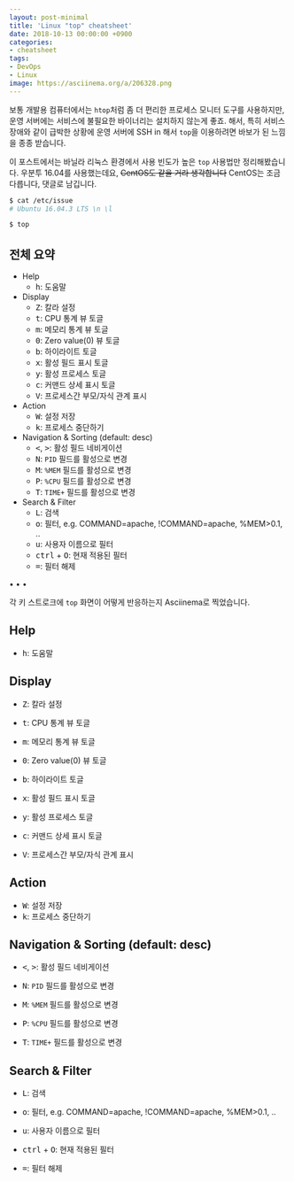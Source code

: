 ```yaml
---
layout: post-minimal
title: 'Linux "top" cheatsheet'
date: 2018-10-13 00:00:00 +0900
categories:
- cheatsheet
tags:
- DevOps
- Linux
image: https://asciinema.org/a/206328.png
---
```


보통 개발용 컴퓨터에서는 `htop`처럼 좀 더 편리한 프로세스 모니터 도구를 사용하지만, 운영 서버에는 서비스에 불필요한 바이너리는 설치하지 않는게 좋죠. 해서, 특히 서비스 장애와 같이 급박한 상황에 운영 서버에 SSH in 해서 `top`을 이용하려면 바보가 된 느낌을 종종 받습니다.

이 포스트에서는 바닐라 리눅스 환경에서 사용 빈도가 높은 `top` 사용법만 정리해봤습니다. 우분투 16.04를 사용했는데요, ~~CentOS도 같을 거라 생각합니다~~ CentOS는 조금 다릅니다, 댓글로 남깁니다.

```bash
$ cat /etc/issue
# Ubuntu 16.04.3 LTS \n \l

$ top
```

## 전체 요약

- Help
  - <kbd>h</kbd>: 도움말
- Display
  - <kbd>Z</kbd>: 칼라 설정
  - <kbd>t</kbd>: CPU 통계 뷰 토글
  - <kbd>m</kbd>: 메모리 통계 뷰 토글
  - <kbd>0</kbd>: Zero value(0) 뷰 토글
  - <kbd>b</kbd>: 하이라이트 토글
  - <kbd>x</kbd>: 활성 필드 표시 토글
  - <kbd>y</kbd>: 활성 프로세스 토글
  - <kbd>c</kbd>: 커맨드 상세 표시 토글
  - <kbd>V</kbd>: 프로세스간 부모/자식 관계 표시
- Action
  - <kbd>W</kbd>: 설정 저장
  - <kbd>k</kbd>: 프로세스 중단하기
- Navigation & Sorting (default: desc)
  - <kbd><</kbd>, <kbd>></kbd>: 활성 필드 네비게이션
  - <kbd>N</kbd>: `PID` 필드를 활성으로 변경
  - <kbd>M</kbd>: `%MEM` 필드를 활성으로 변경
  - <kbd>P</kbd>: `%CPU` 필드를 활성으로 변경
  - <kbd>T</kbd>: `TIME+` 필드를 활성으로 변경
- Search & Filter
  - <kbd>L</kbd>: 검색
  - <kbd>o</kbd>: 필터, e.g. COMMAND=apache, !COMMAND=apache, %MEM>0.1, ..
  - <kbd>u</kbd>: 사용자 이름으로 필터
  - <kbd>ctrl</kbd> + <kbd>O</kbd>: 현재 적용된 필터
  - <kbd>=</kbd>: 필터 해제

<!--more-->
<div class="spacer">• • •</div>

각 키 스트로크에 `top` 화면이 어떻게 반응하는지 Asciinema로 찍었습니다. 

## Help
- <kbd>h</kbd>: 도움말
<script src="https://asciinema.org/a/206306.js" id="asciicast-206306" async></script>

## Display
- <kbd>Z</kbd>: 칼라 설정
<script src="https://asciinema.org/a/206329.js" id="asciicast-206329" async></script>
- <kbd>t</kbd>: CPU 통계 뷰 토글
<script src="https://asciinema.org/a/206311.js" id="asciicast-206311" async></script>
- <kbd>m</kbd>: 메모리 통계 뷰 토글
<script src="https://asciinema.org/a/206312.js" id="asciicast-206312" async></script>
- <kbd>0</kbd>: Zero value(0) 뷰 토글
<script src="https://asciinema.org/a/206313.js" id="asciicast-206313" async></script>
- <kbd>b</kbd>: 하이라이트 토글
<script src="https://asciinema.org/a/206314.js" id="asciicast-206314" async></script>
- <kbd>x</kbd>: 활성 필드 표시 토글
<script src="https://asciinema.org/a/206315.js" id="asciicast-206315" async></script>
- <kbd>y</kbd>: 활성 프로세스 토글
<script src="https://asciinema.org/a/206316.js" id="asciicast-206316" async></script>
- <kbd>c</kbd>: 커맨드 상세 표시 토글
<script src="https://asciinema.org/a/206317.js" id="asciicast-206317" async></script>
- <kbd>V</kbd>: 프로세스간 부모/자식 관계 표시
<script src="https://asciinema.org/a/206318.js" id="asciicast-206318" async></script>

## Action
- <kbd>W</kbd>: 설정 저장
- <kbd>k</kbd>: 프로세스 중단하기
<script src="https://asciinema.org/a/206319.js" id="asciicast-206319" async></script>


## Navigation & Sorting (default: desc)
- <kbd><</kbd>, <kbd>></kbd>: 활성 필드 네비게이션
<script src="https://asciinema.org/a/206320.js" id="asciicast-206320" async></script>
  - <kbd>N</kbd>: `PID` 필드를 활성으로 변경
  <!--206321-->
  - <kbd>M</kbd>: `%MEM` 필드를 활성으로 변경
  <!--206322-->
  - <kbd>P</kbd>: `%CPU` 필드를 활성으로 변경
  <!--206323-->
  - <kbd>T</kbd>: `TIME+` 필드를 활성으로 변경
  <!--206324-->

## Search & Filter
- <kbd>L</kbd>: 검색
<script src="https://asciinema.org/a/206325.js" id="asciicast-206325" async></script>
- <kbd>o</kbd>: 필터, e.g. COMMAND=apache, !COMMAND=apache, %MEM>0.1, ..
<script src="https://asciinema.org/a/206326.js" id="asciicast-206326" async></script>
- <kbd>u</kbd>: 사용자 이름으로 필터
<script src="https://asciinema.org/a/206327.js" id="asciicast-206327" async></script>
- <kbd>ctrl</kbd> + <kbd>O</kbd>: 현재 적용된 필터
<script src="https://asciinema.org/a/206328.js" id="asciicast-206328" async></script>
- <kbd>=</kbd>: 필터 해제
